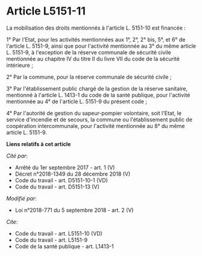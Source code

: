 # Article L5151-11

La mobilisation des droits mentionnés à l'article L. 5151-10 est financée :

1° Par l'Etat, pour les activités mentionnées aux 1°, 2°, 2° bis, 5°, et 6° de l'article L. 5151-9, ainsi que pour l'activité
mentionnée au 3° du même article L. 5151-9, à l'exception de la réserve communale de sécurité civile mentionnée au chapitre
IV du titre II du livre VII du code de la sécurité intérieure ;

2° Par la commune, pour la réserve communale de sécurité civile ;

3° Par l'établissement public chargé de la gestion de la réserve sanitaire, mentionné à l'article L. 1413-1 du code de la
santé publique, pour l'activité mentionnée au 4° de l'article L. 5151-9 du présent code ;

4° Par l'autorité de gestion du sapeur-pompier volontaire, soit l'Etat, le service d'incendie et de secours, la commune ou
l'établissement public de coopération intercommunale, pour l'activité mentionnée au 8° du même article L. 5151-9.

**Liens relatifs à cet article**

_Cité par_:

  - Arrêté du 1er septembre 2017 - art. 1 (V)
  - Décret n°2018-1349 du 28 décembre 2018 (V)
  - Code du travail - art. D5151-10-1 (VD)
  - Code du travail - art. D5151-13 (V)

_Modifié par_:

  - Loi n°2018-771 du 5 septembre 2018 - art. 2 (V)

_Cite_:

  - Code du travail - art. L5151-10 (VD)
  - Code du travail - art. L5151-9
  - Code de la santé publique - art. L1413-1
